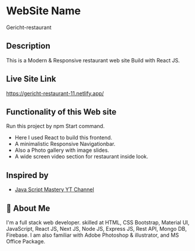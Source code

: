 # WebSite Name

Gericht-restaurant

## Description

This is a Modern & Responsive restaurant web site Build with React JS.

## Live Site Link

https://gericht-restaurant-11.netlify.app/

## Functionality of this Web site

Run this project by npm Start command.

- Here I used React to build this frontend.
- A minimalistic Responsive Navigationbar.
- Also a Photo gallery with image slides.
- A wide screen video section for restaurant inside look.

## Inspired by

- [Java Script Mastery YT Channel](https://www.youtube.com/c/JavaScriptMastery)

## 🚀 About Me

I'm a full stack web developer. skilled at HTML, CSS Bootstrap, Material UI, JavaScript, React JS, Next JS, Node JS, Express JS, Rest API, Mongo DB, Firebase. I am also familiar with Adobe Photoshop & illustrator, and MS Office Package.
